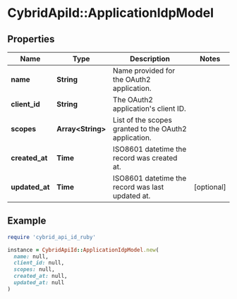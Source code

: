 # CybridApiId::ApplicationIdpModel

## Properties

| Name | Type | Description | Notes |
| ---- | ---- | ----------- | ----- |
| **name** | **String** | Name provided for the OAuth2 application. |  |
| **client_id** | **String** | The OAuth2 application&#39;s client ID. |  |
| **scopes** | **Array&lt;String&gt;** | List of the scopes granted to the OAuth2 application. |  |
| **created_at** | **Time** | ISO8601 datetime the record was created at. |  |
| **updated_at** | **Time** | ISO8601 datetime the record was last updated at. | [optional] |

## Example

```ruby
require 'cybrid_api_id_ruby'

instance = CybridApiId::ApplicationIdpModel.new(
  name: null,
  client_id: null,
  scopes: null,
  created_at: null,
  updated_at: null
)
```

